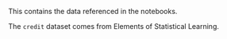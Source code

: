 This contains the data referenced in the notebooks.

The `credit` dataset comes from Elements of Statistical Learning.
